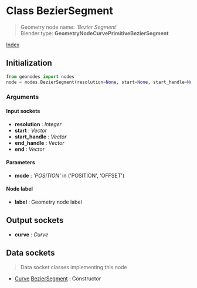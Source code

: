 
# Class BezierSegment

> Geometry node name: _'Bezier Segment'_<br>Blender type:  **GeometryNodeCurvePrimitiveBezierSegment**


[Index](/docs/index.md)

## Initialization


```python
from geonodes import nodes
node = nodes.BezierSegment(resolution=None, start=None, start_handle=None, end_handle=None, end=None, mode='POSITION', label=None)
```


### Arguments


#### Input sockets



- **resolution** : _Integer_
- **start** : _Vector_
- **start_handle** : _Vector_
- **end_handle** : _Vector_
- **end** : _Vector_



#### Parameters



- **mode** : _'POSITION'_ in ('POSITION', 'OFFSET')



#### Node label



- **label** : Geometry node label



## Output sockets



- **curve** : _Curve_



## Data sockets

> Data socket classes implementing this node




- [Curve](../sockets/Curve.md) [BezierSegment](../sockets/Curve.md#beziersegment) : Constructor


